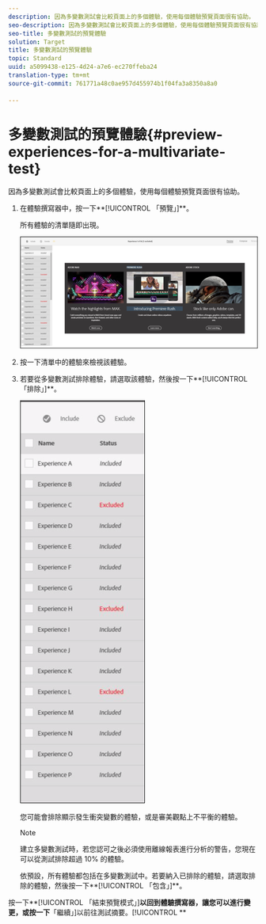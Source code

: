 ```yaml
---
description: 因為多變數測試會比較頁面上的多個體驗，使用每個體驗預覽頁面很有協助。
seo-description: 因為多變數測試會比較頁面上的多個體驗，使用每個體驗預覽頁面很有協助。
seo-title: 多變數測試的預覽體驗
solution: Target
title: 多變數測試的預覽體驗
topic: Standard
uuid: a5099438-e125-4d24-a7e6-ec270ffeba24
translation-type: tm+mt
source-git-commit: 761771a48c0ae957d455974b1f04fa3a8350a8a0

---
```



# 多變數測試的預覽體驗{#preview-experiences-for-a-multivariate-test}

因為多變數測試會比較頁面上的多個體驗，使用每個體驗預覽頁面很有協助。

1. 在體驗撰寫器中，按一下**[!UICONTROL 「預覽」]**。

   所有體驗的清單隨即出現。

   ![](assets/preview.png)

1. 按一下清單中的體驗來檢視該體驗。

1. 若要從多變數測試排除體驗，請選取該體驗，然後按一下**[!UICONTROL 「排除」]**。

   ![](assets/excludeexperience.png)

   您可能會排除顯示發生衝突變數的體驗，或是審美觀點上不平衡的體驗。

   >[!NOTE]
   >
   >建立多變數測試時，若您認可之後必須使用離線報表進行分析的警告，您現在可以從測試排除超過 10% 的體驗。

   依預設，所有體驗都包括在多變數測試中。若要納入已排除的體驗，請選取排除的體驗，然後按一下**[!UICONTROL 「包含」]**。

按一下**[!UICONTROL 「結束預覽模式」]**以回到體驗撰寫器，讓您可以進行變更，或按一下**「繼續」]以前往測試摘要。[!UICONTROL **

